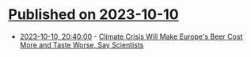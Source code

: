 # [Published on 2023-10-10](index.md)

* [2023-10-10, 20:40:00](https://news.slashdot.org/story/23/10/10/1851213/climate-crisis-will-make-europes-beer-cost-more-and-taste-worse-say-scientists?utm_source=rss1.0mainlinkanon&utm_medium=feed) - [Climate Crisis Will Make Europe's Beer Cost More and Taste Worse, Say Scientists](https://news.slashdot.org/story/23/10/10/1851213/climate-crisis-will-make-europes-beer-cost-more-and-taste-worse-say-scientists?utm_source=rss1.0mainlinkanon&utm_medium=feed)
